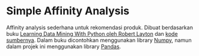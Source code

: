 # Simple Affinity Analysis

Affinity analysis sederhana untuk rekomendasi produk. Dibuat berdasarkan buku [Learning Data Mining With Python oleh Robert Layton](https://subscription.packtpub.com/book/big-data-and-business-intelligence/9781784396053/2) dan [kode sumbernya](https://github.com/PacktPublishing/Learning-Data-Mining-with-Python/tree/master/Chapter%201). Dalam buku dicontohkan menggunakan library [Numpy](https://numpy.org/doc/stable/user/absolute_beginners.html), namun dalam projek ini menggunakan library [Pandas](https://pandas.pydata.org/docs/user_guide/10min.html).
